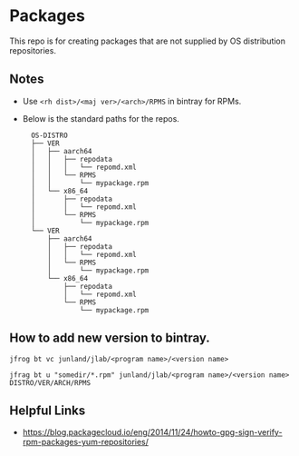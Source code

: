 # Packages

This repo is for creating packages that are not supplied by OS distribution repositories.

## Notes

* Use `<rh dist>/<maj ver>/<arch>/RPMS` in bintray for RPMs.

* Below is the standard paths for the repos.
  ```
    OS-DISTRO
    ├── VER
    │   ├── aarch64
    │   │   ├── repodata
    │   │   │   └── repomd.xml
    │   │   └── RPMS
    │   │       └── mypackage.rpm
    │   └── x86_64
    │       ├── repodata
    │       │   └── repomd.xml
    │       └── RPMS
    │           └── mypackage.rpm
    └── VER
        ├── aarch64
        │   ├── repodata
        │   │   └── repomd.xml
        │   └── RPMS
        │       └── mypackage.rpm
        └── x86_64
            ├── repodata
            │   └── repomd.xml
            └── RPMS
                └── mypackage.rpm
  ```

## How to add new version to bintray.

```
jfrog bt vc junland/jlab/<program name>/<version name>
```

```
jfrag bt u "somedir/*.rpm" junland/jlab/<program name>/<version name> DISTRO/VER/ARCH/RPMS
```

## Helpful Links

* https://blog.packagecloud.io/eng/2014/11/24/howto-gpg-sign-verify-rpm-packages-yum-repositories/